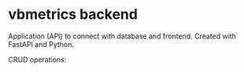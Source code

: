 # vbmetrics backend

Application (API) to connect with database and frontend. Created with FastAPI and Python.

CRUD operations:

